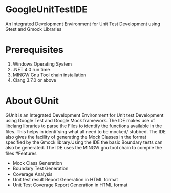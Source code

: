 # GoogleUnitTestIDE
An Integrated Development Environment for  Unit Test Development using Gtest and Gmock Libraries
# Prerequisites
1. Windows  Operating System
2. .NET 4.0 run time
3. MINGW Gnu Tool chain installation
4. Clang 3.7.0 or above

# About GUnit
GUnit is an Integrated Development Environment for Unit test Development using Google Test and Google Mock framework. The IDE makes use of libclang libraries to parse the Files to identify the functions available in the files. This helps in identifying what all need to be mocked/ stubbed. The IDE also gives the facility of generating the Mock Classes in the format specified by the Gmock library.Using the IDE the basic Boundary tests can also be generated. 
The IDE uses the MINGW gnu tool chain to compile the files
#Features
- Mock Class Generation
- Boundary Test Generation
- Coverage Analysis
- Unit test result  Report Generation in HTML format
- Unit Test Coverage Report Generation in HTML format



	


